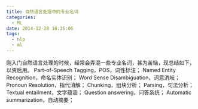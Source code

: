 ```yaml
---
title: 自然语言处理中的专业名词
categories:
  - ML
date: 2014-12-28 16:35:06
tags:
  - nlp
  - ml
---
```


刚入门自然语言处理的时候，经常会弄混一些专业名词，甚为苦恼，现总结如下，以资后用。 Part-of-Speech Tagging，POS，词性标注； Named Entity Recognition，命名实体识别； Word Sense Disambiguation，词意消岐； Pronoun Resolution，指代消解； Chunking，组块分析； Parsing，句法分析； Textual entailment，文字蕴涵； Question answering，问答系统； Automatic summarization，自动摘要；

<!-- more -->

